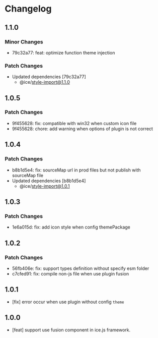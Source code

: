 # Changelog

## 1.1.0

### Minor Changes

- 79c32a77: feat: optimize function theme injection

### Patch Changes

- Updated dependencies [79c32a77]
  - @ice/style-import@1.1.0

## 1.0.5

### Patch Changes

- 9f455628: fix: compatible with win32 when custom icon file
- 9f455628: chore: add warning when options of plugin is not correct

## 1.0.4

### Patch Changes

- b8b1d5e4: fix: sourceMap url in prod files but not publish with sourceMap file
- Updated dependencies [b8b1d5e4]
  - @ice/style-import@1.0.1

## 1.0.3

### Patch Changes

- 1e6a015d: fix: add icon style when config themePackage

## 1.0.2

### Patch Changes

- 56fb406e: fix: support types definition without specify esm folder
- c7cfed91: fix: compile non-js file when use plugin fusion

## 1.0.1

- [fix] error occur when use plugin without config `theme`

## 1.0.0

- [feat] support use fusion component in ice.js framework.

